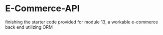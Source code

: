 # E-Commerce-API
finishing the starter code provided for module 13, a workable e-commerce back end utilizing ORM
